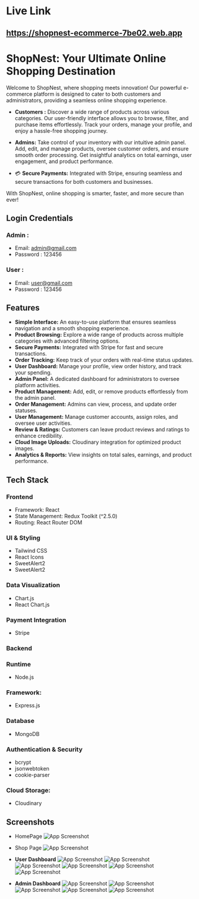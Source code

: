
# Live Link
## https://shopnest-ecommerce-7be02.web.app




# ShopNest: Your Ultimate Online Shopping Destination

Welcome to ShopNest, where shopping meets innovation! Our powerful e-commerce platform is designed to cater to both customers and administrators, providing a seamless online shopping experience.

-  **Customers :** Discover a wide range of products across various categories. Our user-friendly interface allows you to browse, filter, and purchase items effortlessly. Track your orders, manage your profile, and enjoy a hassle-free shopping journey.

- **Admins:** Take control of your inventory with our intuitive admin panel. Add, edit, and manage products, oversee customer orders, and ensure smooth order processing. Get insightful analytics on total earnings, user engagement, and product performance.

- 💳 **Secure Payments:** Integrated with Stripe, ensuring seamless and secure transactions for both customers and businesses.

With ShopNest, online shopping is smarter, faster, and more secure than ever!




## Login Credentials
### Admin :
- Email: admin@gmail.com
- Password : 123456
### User :
- Email: user@gmail.com
- Password : 123456
## Features
- **Simple Interface:** An easy-to-use platform that ensures seamless navigation and a smooth shopping experience.
- **Product Browsing:** Explore a wide range of products across multiple categories with advanced filtering options.
- **Secure Payments:** Integrated with Stripe for fast and secure transactions.
- **Order Tracking:** Keep track of your orders with real-time status updates.
- **User Dashboard:** Manage your profile, view order history, and track your spending.
- **Admin Panel:** A dedicated dashboard for administrators to oversee platform activities.
- **Product Management:** Add, edit, or remove products effortlessly from the admin panel.
- **Order Management:** Admins can view, process, and update order statuses.
- **User Management:** Manage customer accounts, assign roles, and oversee user activities.
- **Review & Ratings:** Customers can leave product reviews and ratings to enhance credibility.
- **Cloud Image Uploads:** Cloudinary integration for optimized product images.
- **Analytics & Reports:** View insights on total sales, earnings, and product performance.

## Tech Stack

### Frontend

* Framework: React 
* State Management: Redux Toolkit (^2.5.0)
* Routing: React Router DOM
### UI & Styling
* Tailwind CSS
* React Icons
* SweetAlert2
* SweetAlert2
### Data Visualization
* Chart.js
* React Chart.js
### Payment Integration
* Stripe

### Backend
### Runtime
* Node.js
### Framework:
* Express.js
### Database
* MongoDB


### Authentication & Security
* bcrypt
* jsonwebtoken
* cookie-parser
### Cloud Storage: 
* Cloudinary 
## Screenshots
- HomePage
![App Screenshot](/frontend//src//assets/appimg/1.png)
- Shop Page
![App Screenshot](/frontend//src//assets/appimg/2.png)


- **User Dashboard**
![App Screenshot](/frontend//src//assets/appimg/3.png)
![App Screenshot](/frontend//src//assets/appimg/4.png)
![App Screenshot](/frontend//src//assets/appimg/5.png)
![App Screenshot](/frontend//src//assets/appimg/6.png)
![App Screenshot](/frontend//src//assets/appimg/7.png)
![App Screenshot](/frontend//src//assets/appimg/8.png)



- **Admin Dashboard**
![App Screenshot](/frontend//src//assets/appimg/9.png)
![App Screenshot](/frontend//src//assets/appimg/10.png)
![App Screenshot](/frontend//src//assets/appimg/11.png)
![App Screenshot](/frontend//src//assets/appimg/12.png)
![App Screenshot](/frontend//src//assets/appimg/13.png)








